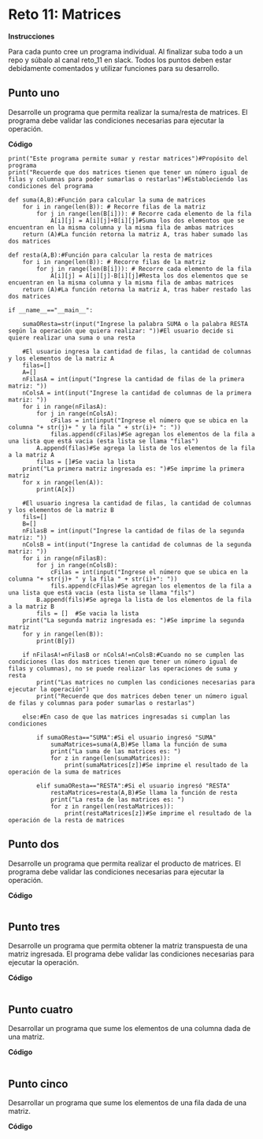 # Reto 11: Matrices

**Instrucciones**

Para cada punto cree un programa individual. Al finalizar suba todo a un repo y súbalo al canal reto_11 en slack. Todos los puntos deben estar debidamente comentados y utilizar funciones para su desarrollo.
## Punto uno
Desarrolle un programa que permita realizar la suma/resta de matrices. El programa debe validar las condiciones necesarias para ejecutar la operación.

**Código**
```
print("Este programa permite sumar y restar matrices")#Propósito del programa
print("Recuerde que dos matrices tienen que tener un número igual de filas y columnas para poder sumarlas o restarlas")#Estableciendo las condiciones del programa

def suma(A,B):#Función para calcular la suma de matrices
    for i in range(len(B)): # Recorre filas de la matriz
        for j in range(len(B[i])): # Recorre cada elemento de la fila
            A[i][j] = A[i][j]+B[i][j]#Suma los dos elementos que se encuentran en la misma columna y la misma fila de ambas matrices
    return (A)#La función retorna la matriz A, tras haber sumado las dos matrices

def resta(A,B):#Función para calcular la resta de matrices
    for i in range(len(B)): # Recorre filas de la matriz
        for j in range(len(B[i])): # Recorre cada elemento de la fila
            A[i][j] = A[i][j]-B[i][j]#Resta los dos elementos que se encuentran en la misma columna y la misma fila de ambas matrices
    return (A)#La función retorna la matriz A, tras haber restado las dos matrices
    
if __name__=="__main__":
    
    sumaOResta=str(input("Ingrese la palabra SUMA o la palabra RESTA según la operación que quiera realizar: "))#El usuario decide si quiere realizar una suma o una resta

    #El usuario ingresa la cantidad de filas, la cantidad de columnas y los elementos de la matriz A
    filas=[]
    A=[]
    nFilasA = int(input("Ingrese la cantidad de filas de la primera matriz: "))
    nColsA = int(input("Ingrese la cantidad de columnas de la primera matriz: "))
    for i in range(nFilasA):
        for j in range(nColsA):
            cFilas = int(input("Ingrese el número que se ubica en la columna "+ str(j)+ " y la fila " + str(i)+ ": "))
            filas.append(cFilas)#Se agregan los elementos de la fila a una lista que está vacia (esta lista se llama "filas")
        A.append(filas)#Se agrega la lista de los elementos de la fila a la matriz A
        filas = []#Se vacia la lista
    print("La primera matriz ingresada es: ")#Se imprime la primera matriz
    for x in range(len(A)):
        print(A[x])
    
    #El usuario ingresa la cantidad de filas, la cantidad de columnas y los elementos de la matriz B
    fils=[]
    B=[]
    nFilasB = int(input("Ingrese la cantidad de filas de la segunda matriz: "))
    nColsB = int(input("Ingrese la cantidad de columnas de la segunda matriz: "))
    for i in range(nFilasB):
        for j in range(nColsB):
            cFilas = int(input("Ingrese el número que se ubica en la columna "+ str(j)+ " y la fila " + str(i)+": "))
            fils.append(cFilas)#Se agregan los elementos de la fila a una lista que está vacia (esta lista se llama "fils")
        B.append(fils)#Se agrega la lista de los elementos de la fila a la matriz B
        fils = []  #Se vacia la lista
    print("La segunda matriz ingresada es: ")#Se imprime la segunda matriz
    for y in range(len(B)):
        print(B[y])

    if nFilasA!=nFilasB or nColsA!=nColsB:#Cuando no se cumplen las condiciones (las dos matrices tienen que tener un número igual de filas y columnas), no se puede realizar las operaciones de suma y resta
        print("Las matrices no cumplen las condiciones necesarias para ejecutar la operación")
        print("Recuerde que dos matrices deben tener un número igual de filas y columnas para poder sumarlas o restarlas")

    else:#En caso de que las matrices ingresadas si cumplan las condiciones
        
        if sumaOResta=="SUMA":#Si el usuario ingresó "SUMA"
            sumaMatrices=suma(A,B)#Se llama la función de suma
            print("La suma de las matrices es: ")
            for z in range(len(sumaMatrices)):
                print(sumaMatrices[z])#Se imprime el resultado de la operación de la suma de matrices

        elif sumaOResta=="RESTA":#Si el usuario ingresó "RESTA"
            restaMatrices=resta(A,B)#Se llama la función de resta
            print("La resta de las matrices es: ")
            for z in range(len(restaMatrices)):
                print(restaMatrices[z])#Se imprime el resultado de la operación de la resta de matrices
```
## Punto dos
Desarrolle un programa que permita realizar el producto de matrices. El programa debe validar las condiciones necesarias para ejecutar la operación.

**Código**
```
```
## Punto tres
Desarrolle un programa que permita obtener la matriz transpuesta de una matriz ingresada. El programa debe validar las condiciones necesarias para ejecutar la operación.

**Código**
```
```
## Punto cuatro
Desarrollar un programa que sume los elementos de una columna dada de una matriz.

**Código**
```
```
## Punto cinco
Desarrollar un programa que sume los elementos de una fila dada de una matriz.

**Código**
```
```
